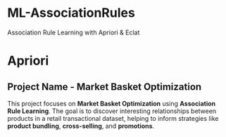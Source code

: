 # ML-AssociationRules
Association Rule Learning with Apriori &amp; Eclat

# Apriori
## Project Name - Market Basket Optimization
This project focuses on **Market Basket Optimization** using **Association Rule Learning**. The goal is to discover interesting relationships between products in a retail transactional dataset, helping to inform strategies like **product bundling**, **cross-selling**, and **promotions**.

